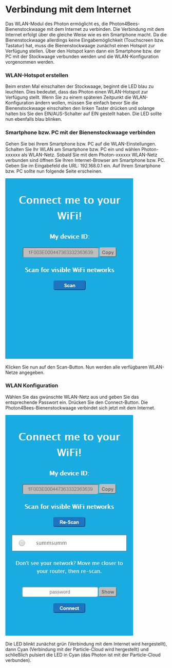 # Verbindung mit dem Internet [](id=verbindung-mit-dem-Internet)

Das WLAN-Modul des Photon ermöglicht es, die Photon4Bees-Bienenstockwaage mit dem Internet zu verbinden. Die Verbindung mit dem Internet erfolgt über die gleiche Weise wie es ein Smartphone macht.
Da die Bienenstockwaage allerdings keine Eingabemöglichkeit (Touchscreen bzw. Tastatur) hat, muss die Bienenstockwaage zunächst einen Hotspot zur Verfügung stellen. Über den Hotspot kann dann ein Smartphone bzw. der PC mit der Stockwaage verbunden werden und die WLAN-Konfiguration vorgenommen werden.

### WLAN-Hotspot erstellen

Beim ersten Mal einschalten der Stockwaage, beginnt die LED blau zu leuchten. Dies bedeutet, dass das Photon einen WLAN-Hotspot zur Verfügung stellt.
Wenn Sie zu einem späteren Zeitpunkt die WLAN-Konfiguration ändern wollen, müssen Sie einfach bevor Sie die Bienenstockwaage einschalten den linken Taster drücken und solange halten bis Sie den EIN/AUS-Schalter auf EIN gestellt haben. Die LED sollte nun ebenfalls blau blinken.

### Smartphone bzw. PC mit der Bienenstockwaage verbinden

Gehen Sie bei Ihrem Smartphone bzw. PC auf die WLAN-Einstellungen. Schalten Sie Ihr WLAN am Smartphone bzw. PC ein und wählen Photon-xxxxxx als WLAN-Netz. Sobald Sie mit dem Photon-xxxxxx WLAN-Netz verbunden sind öffnen Sie Ihren Internet-Browser am Smartphone bzw. PC. Geben Sie im Eingabefeld die URL: 192.168.0.1 ein. Auf Ihrem Smartphone bzw. PC sollte nun folgende Seite erscheinen.

![Smartphone mit Bienenstockwaage verbinden](../images/WLAN-Konfiguration_1.JPG)

Klicken Sie nun auf den Scan-Button. Nun werden alle verfügbaren WLAN-Netze angegeben.

### WLAN Konfiguration

Wählen Sie das gwünschte WLAN-Netz aus und geben Sie das entsprechende Passwort ein. Drücken Sie den Connect-Button. Die Photon4Bees-Bienenstockwaage verbindet sich jetzt mit dem Internet.

![WLAN Konfiguration](../images/WLAN-Konfiguration_2.JPG)

Die LED blinkt zunächst grün (Verbindung mit dem Internet wird hergestellt), dann Cyan (Verbindung mit der Particle-Cloud wird hergestellt) und schließlich pulsiert die LED in Cyan (das Photon ist mit der Particle-Cloud verbunden).
